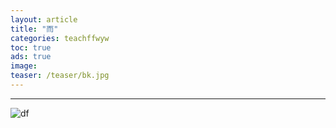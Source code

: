 ```yaml
---
layout: article
title: "而"
categories: teachffwyw
toc: true
ads: true
image:
teaser: /teaser/bk.jpg
---
```


---



![df](https://github.com/storage201608/storage/blob/master/myhome2016/_posts/teachffwyw/2016-09-18-20160918083952teachffwyw.md/IMG_20160918_082713.jpg?raw=true)

